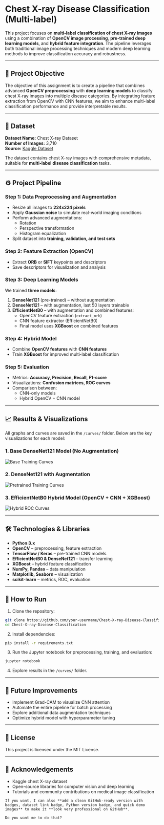 # Chest X-ray Disease Classification (Multi-label)

This project focuses on **multi-label classification of chest X-ray images** using a combination of **OpenCV image processing**, **pre-trained deep learning models**, and **hybrid feature integration**. The pipeline leverages both traditional image processing techniques and modern deep learning methods to improve classification accuracy and robustness.

---

## 📝 Project Objective

The objective of this assignment is to create a pipeline that combines advanced **OpenCV preprocessing** with **deep learning models** to classify chest X-ray images into multiple disease categories. By integrating feature extraction from OpenCV with CNN features, we aim to enhance multi-label classification performance and provide interpretable results.

---

## 📂 Dataset

**Dataset Name:** Chest X-ray Dataset  
**Number of Images:** 3,710  
**Source:** [Kaggle Dataset](https://www.kaggle.com/datasets/rishabhrp/chest-x-ray-dataset)  

The dataset contains chest X-ray images with comprehensive metadata, suitable for **multi-label disease classification** tasks.

---

## ⚙️ Project Pipeline

### **Step 1: Data Preprocessing and Augmentation**
- Resize all images to **224x224 pixels**  
- Apply **Gaussian noise** to simulate real-world imaging conditions  
- Perform advanced augmentations:
  - Rotation  
  - Perspective transformation  
  - Histogram equalization  
- Split dataset into **training, validation, and test sets**  

### **Step 2: Feature Extraction (OpenCV)**
- Extract **ORB** or **SIFT** keypoints and descriptors  
- Save descriptors for visualization and analysis  

### **Step 3: Deep Learning Models**
We trained **three models**:

1. **DenseNet121** (pre-trained) – without augmentation  
2. **DenseNet121** – with augmentation, last 50 layers trainable  
3. **EfficientNetB0** – with augmentation and combined features:
   - OpenCV feature extraction (`extract_orb`)  
   - CNN feature extractor (EfficientNetB0)  
   - Final model uses **XGBoost** on combined features  

### **Step 4: Hybrid Model**
- Combine **OpenCV features** with **CNN features**  
- Train **XGBoost** for improved multi-label classification  

### **Step 5: Evaluation**
- Metrics: **Accuracy, Precision, Recall, F1-score**  
- Visualizations: **Confusion matrices, ROC curves**  
- Comparison between:
  - CNN-only models  
  - Hybrid OpenCV + CNN model  

---

## 📈 Results & Visualizations

All graphs and curves are saved in the `/curves/` folder. Below are the key visualizations for each model:

### **1. Base DenseNet121 Model (No Augmentation)**
![Base Training Curves](/curves/base_training_curves.png)

### **2. DenseNet121 with Augmentation**
![Pretrained Training Curves](/curves/pretrained_training_curves.png)

### **3. EfficientNetB0 Hybrid Model (OpenCV + CNN + XGBoost)**
![Hybrid ROC Curves](/curves/hybrid_roc_curves.png)

---

## 🛠️ Technologies & Libraries

- **Python 3.x**  
- **OpenCV** – preprocessing, feature extraction  
- **TensorFlow / Keras** – pre-trained CNN models  
- **EfficientNetB0 & DenseNet121** – transfer learning  
- **XGBoost** – hybrid feature classification  
- **NumPy, Pandas** – data manipulation  
- **Matplotlib, Seaborn** – visualization  
- **scikit-learn** – metrics, ROC, evaluation  

---

## 🚀 How to Run

1. Clone the repository:

```bash
git clone https://github.com/your-username/Chest-X-ray-Disease-Classification.git
cd Chest-X-ray-Disease-Classification
```

2. Install dependencies:

```bash
pip install -r requirements.txt
```

3. Run the Jupyter notebook for preprocessing, training, and evaluation:

```bash
jupyter notebook
```

4. Explore results in the `/curves/` folder.

---

## 📌 Future Improvements

- Implement Grad-CAM to visualize CNN attention
- Automate the entire pipeline for batch processing
- Explore additional data augmentation techniques
- Optimize hybrid model with hyperparameter tuning

---

## 📄 License

This project is licensed under the MIT License.

---

## 🙏 Acknowledgements

- Kaggle chest X-ray dataset
- Open-source libraries for computer vision and deep learning
- Tutorials and community contributions on medical image classification

```pgsql
If you want, I can also **add a clean GitHub-ready version with badges, dataset link badge, Python version badge, and quick demo images** to make it **look very professional on GitHub**.  

Do you want me to do that?
```
